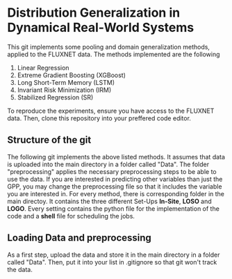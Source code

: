 # Distribution Generalization in Dynamical Real-World Systems
This git implements some pooling and domain generalization methods, applied to the FLUXNET data. The methods implemented are the following
1. Linear Regression
2. Extreme Gradient Boosting (XGBoost)
3. Long Short-Term Memory (LSTM)
4. Invariant Risk Minimization (IRM)
5. Stabilized Regression (SR)

To reproduce the experiments, ensure you have access to the FLUXNET data. Then, clone this repository into your preffered code editor.

## Structure of the git
The following git implements the above listed methods. It assumes that data is uploaded into the main directory in a folder called "Data". The folder "preprocessing" applies the necessary preprocessing steps to be able to use the data. If you are interested in predicting other variables than just the GPP, you may change the preprocessing file so that it includes the variable you are interested in.
For every method, there is corresponding folder in the main directoy. It contains the three different Set-Ups **In-Site**, **LOSO** and **LOGO**. Every setting contains the python file for the implementation of the code and a **shell** file for scheduling the jobs.

## Loading Data and preprocessing
As a first step, upload the data and store it in the main directory in a folder called "Data". Then, put it into your list in .gitignore so that git won't track the data.
